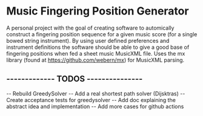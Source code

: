 # Music Fingering Position Generator

A personal project with the goal of creating software to automically construct a 
fingering position sequence for a given	music score (for a single bowed string 
instrument). By using user defined preferences and instrument definitions the 
software should be able to give a good base of fingering positions when fed a sheet 
music MusicXML file. Uses the mx library (found at https://github.com/webern/mx) for 
MusicXML parsing.

## ------------- TODOS ---------------

-- Rebuild GreedySolver
-- Add a real shortest path solver (Dijsktras)
-- Create acceptance tests for greedysolver
-- Add doc explaining the abstract idea and implementation
-- Add more cases for github actions
